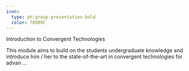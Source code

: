 ```yaml
---
icon:
  type: ph:group-presentation-bold
  color: 78909C
---
```

Introduction to Convergent Technologies

This module aims to build on the students undergraduate knowledge and introduce him / her to the state-of-the-art in convergent technologies for advan ... 
